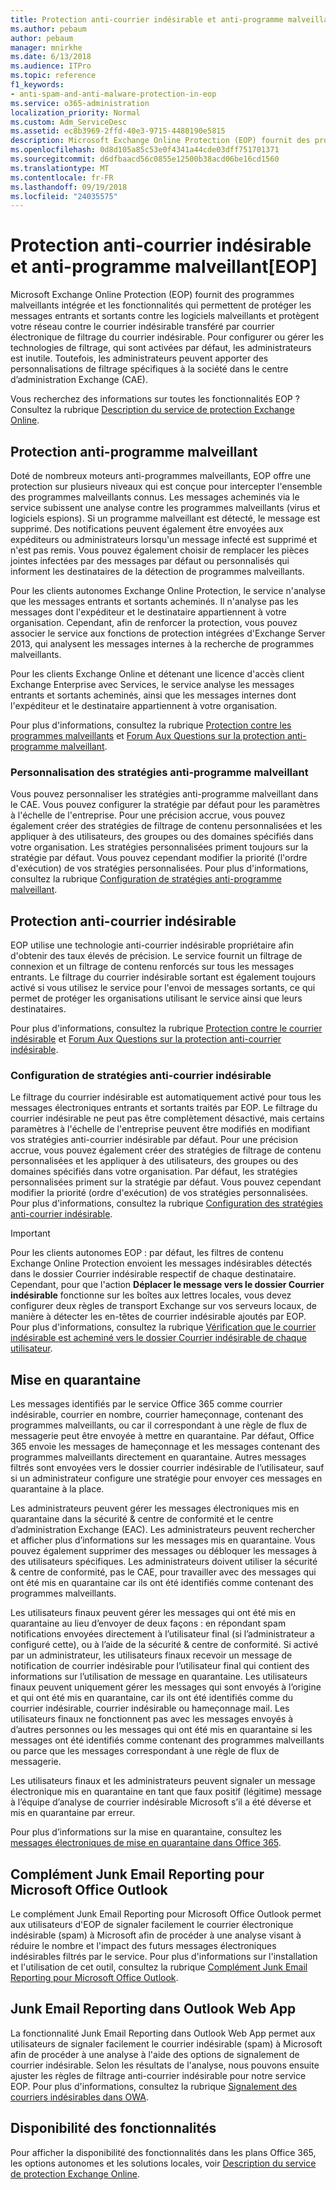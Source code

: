 ```yaml
---
title: Protection anti-courrier indésirable et anti-programme malveillant[EOP]
ms.author: pebaum
author: pebaum
manager: mnirkhe
ms.date: 6/13/2018
ms.audience: ITPro
ms.topic: reference
f1_keywords:
- anti-spam-and-anti-malware-protection-in-eop
ms.service: o365-administration
localization_priority: Normal
ms.custom: Adm_ServiceDesc
ms.assetid: ec8b3969-2ffd-40e3-9715-4480190e5815
description: Microsoft Exchange Online Protection (EOP) fournit des programmes malveillants intégrée et les fonctionnalités qui permettent de protéger les messages entrants et sortants contre les logiciels malveillants et protègent votre réseau contre le courrier indésirable transféré par courrier électronique de filtrage du courrier indésirable. Pour configurer ou gérer les technologies de filtrage, qui sont activées par défaut, les administrateurs est inutile. Toutefois, les administrateurs peuvent apporter des personnalisations de filtrage spécifiques à la société dans le centre d’administration Exchange (CAE).
ms.openlocfilehash: 0d8d105a85c53e0f4341a44cde03dff751701371
ms.sourcegitcommit: d6dfbaacd56c0855e12500b38acd06be16cd1560
ms.translationtype: MT
ms.contentlocale: fr-FR
ms.lasthandoff: 09/19/2018
ms.locfileid: "24035575"
---
```

# <a name="anti-spam-and-anti-malware-protectioneop"></a>Protection anti-courrier indésirable et anti-programme malveillant[EOP]

Microsoft Exchange Online Protection (EOP) fournit des programmes malveillants intégrée et les fonctionnalités qui permettent de protéger les messages entrants et sortants contre les logiciels malveillants et protègent votre réseau contre le courrier indésirable transféré par courrier électronique de filtrage du courrier indésirable. Pour configurer ou gérer les technologies de filtrage, qui sont activées par défaut, les administrateurs est inutile. Toutefois, les administrateurs peuvent apporter des personnalisations de filtrage spécifiques à la société dans le centre d’administration Exchange (CAE).
  
Vous recherchez des informations sur toutes les fonctionnalités EOP ? Consultez la rubrique [Description du service de protection Exchange Online](exchange-online-protection-service-description.md).
  
## <a name="anti-malware-protection"></a>Protection anti-programme malveillant
<a name="BKMK_antimalwareprotection"> </a>

Doté de nombreux moteurs anti-programmes malveillants, EOP offre une protection sur plusieurs niveaux qui est conçue pour intercepter l'ensemble des programmes malveillants connus. Les messages acheminés via le service subissent une analyse contre les programmes malveillants (virus et logiciels espions). Si un programme malveillant est détecté, le message est supprimé. Des notifications peuvent également être envoyées aux expéditeurs ou administrateurs lorsqu'un message infecté est supprimé et n'est pas remis. Vous pouvez également choisir de remplacer les pièces jointes infectées par des messages par défaut ou personnalisés qui informent les destinataires de la détection de programmes malveillants.
  
Pour les clients autonomes Exchange Online Protection, le service n'analyse que les messages entrants et sortants acheminés. Il n'analyse pas les messages dont l'expéditeur et le destinataire appartiennent à votre organisation. Cependant, afin de renforcer la protection, vous pouvez associer le service aux fonctions de protection intégrées d'Exchange Server 2013, qui analysent les messages internes à la recherche de programmes malveillants.
  
Pour les clients Exchange Online et détenant une licence d'accès client Exchange Enterprise avec Services, le service analyse les messages entrants et sortants acheminés, ainsi que les messages internes dont l'expéditeur et le destinataire appartiennent à votre organisation. 
  
Pour plus d'informations, consultez la rubrique [Protection contre les programmes malveillants](https://go.microsoft.com/fwlink/p/?LinkId=282244) et [Forum Aux Questions sur la protection anti-programme malveillant](https://go.microsoft.com/fwlink/p/?LinkId=320401).
  
### <a name="customize-anti-malware-policies"></a>Personnalisation des stratégies anti-programme malveillant
<a name="BKMK_customizeantimalwarepolicies"> </a>

Vous pouvez personnaliser les stratégies anti-programme malveillant dans le CAE. Vous pouvez configurer la stratégie par défaut pour les paramètres à l'échelle de l'entreprise. Pour une précision accrue, vous pouvez également créer des stratégies de filtrage de contenu personnalisées et les appliquer à des utilisateurs, des groupes ou des domaines spécifiés dans votre organisation. Les stratégies personnalisées priment toujours sur la stratégie par défaut. Vous pouvez cependant modifier la priorité (l'ordre d'exécution) de vos stratégies personnalisées. Pour plus d'informations, consultez la rubrique [Configuration de stratégies anti-programme malveillant](https://go.microsoft.com/fwlink/p/?LinkId=320402).
  
## <a name="anti-spam-protection"></a>Protection anti-courrier indésirable
<a name="BKMK_antispamprotection"> </a>

EOP utilise une technologie anti-courrier indésirable propriétaire afin d'obtenir des taux élevés de précision. Le service fournit un filtrage de connexion et un filtrage de contenu renforcés sur tous les messages entrants. Le filtrage du courrier indésirable sortant est également toujours activé si vous utilisez le service pour l'envoi de messages sortants, ce qui permet de protéger les organisations utilisant le service ainsi que leurs destinataires.
  
Pour plus d'informations, consultez la rubrique [Protection contre le courrier indésirable](https://go.microsoft.com/fwlink/p/?LinkId=271754) et [Forum Aux Questions sur la protection anti-courrier indésirable](https://go.microsoft.com/fwlink/p/?LinkId=320403).
  
### <a name="customize-anti-spam-policies"></a>Configuration de stratégies anti-courrier indésirable
<a name="BKMK_customizeantispampolicies"> </a>

Le filtrage du courrier indésirable est automatiquement activé pour tous les messages électroniques entrants et sortants traités par EOP. Le filtrage du courrier indésirable ne peut pas être complètement désactivé, mais certains paramètres à l'échelle de l'entreprise peuvent être modifiés en modifiant vos stratégies anti-courrier indésirable par défaut. Pour une précision accrue, vous pouvez également créer des stratégies de filtrage de contenu personnalisées et les appliquer à des utilisateurs, des groupes ou des domaines spécifiés dans votre organisation. Par défaut, les stratégies personnalisées priment sur la stratégie par défaut. Vous pouvez cependant modifier la priorité (ordre d'exécution) de vos stratégies personnalisées. Pour plus d'informations, consultez la rubrique [Configuration des stratégies anti-courrier indésirable](https://go.microsoft.com/fwlink/p/?LinkId=282243).
  
> [!IMPORTANT]
> Pour les clients autonomes EOP : par défaut, les filtres de contenu Exchange Online Protection envoient les messages indésirables détectés dans le dossier Courrier indésirable respectif de chaque destinataire. Cependant, pour que l'action **Déplacer le message vers le dossier Courrier indésirable** fonctionne sur les boîtes aux lettres locales, vous devez configurer deux règles de transport Exchange sur vos serveurs locaux, de manière à détecter les en-têtes de courrier indésirable ajoutés par EOP. Pour plus d'informations, consultez la rubrique [Vérification que le courrier indésirable est acheminé vers le dossier Courrier indésirable de chaque utilisateur](https://go.microsoft.com/fwlink/p/?LinkId=320396). 
  
## <a name="quarantine"></a>Mise en quarantaine
<a name="BKMK_quarantine"> </a>

Les messages identifiés par le service Office 365 comme courrier indésirable, courrier en nombre, courrier hameçonnage, contenant des programmes malveillants, ou car il correspondant à une règle de flux de messagerie peut être envoyée à mettre en quarantaine. Par défaut, Office 365 envoie les messages de hameçonnage et les messages contenant des programmes malveillants directement en quarantaine. Autres messages filtrés sont envoyées vers le dossier courrier indésirable de l’utilisateur, sauf si un administrateur configure une stratégie pour envoyer ces messages en quarantaine à la place.
  
Les administrateurs peuvent gérer les messages électroniques mis en quarantaine dans la sécurité &amp; centre de conformité et le centre d’administration Exchange (EAC). Les administrateurs peuvent rechercher et afficher plus d’informations sur les messages mis en quarantaine. Vous pouvez également supprimer des messages ou débloquer les messages à des utilisateurs spécifiques. Les administrateurs doivent utiliser la sécurité &amp; centre de conformité, pas le CAE, pour travailler avec des messages qui ont été mis en quarantaine car ils ont été identifiés comme contenant des programmes malveillants.
  
Les utilisateurs finaux peuvent gérer les messages qui ont été mis en quarantaine au lieu d’envoyer de deux façons : en répondant spam notifications envoyées directement à l’utilisateur final (si l’administrateur a configuré cette), ou à l’aide de la sécurité &amp; centre de conformité. Si activé par un administrateur, les utilisateurs finaux recevoir un message de notification de courrier indésirable pour l’utilisateur final qui contient des informations sur l’utilisation de message en quarantaine. Les utilisateurs finaux peuvent uniquement gérer les messages qui sont envoyés à l’origine et qui ont été mis en quarantaine, car ils ont été identifiés comme du courrier indésirable, courrier indésirable ou hameçonnage mail. Les utilisateurs finaux ne fonctionnent pas avec les messages envoyés à d’autres personnes ou les messages qui ont été mis en quarantaine si les messages ont été identifiés comme contenant des programmes malveillants ou parce que les messages correspondant à une règle de flux de messagerie.
  
Les utilisateurs finaux et les administrateurs peuvent signaler un message électronique mis en quarantaine en tant que faux positif (légitime) message à l’équipe d’analyse de courrier indésirable Microsoft s’il a été déverse et mis en quarantaine par erreur.
  
Pour plus d’informations sur la mise en quarantaine, consultez les [messages électroniques de mise en quarantaine dans Office 365](https://go.microsoft.com/fwlink/?linkid=848032).
  
## <a name="junk-email-reporting-add-in-for-microsoft-office-outlook"></a>Complément Junk Email Reporting pour Microsoft Office Outlook
<a name="BKMK_junkemailreportingaddinformicrosoftofficeoutlook"> </a>

Le complément Junk Email Reporting pour Microsoft Office Outlook permet aux utilisateurs d'EOP de signaler facilement le courrier électronique indésirable (spam) à Microsoft afin de procéder à une analyse visant à réduire le nombre et l'impact des futurs messages électroniques indésirables filtrés par le service. Pour plus d'informations sur l'installation et l'utilisation de cet outil, consultez la rubrique [Complément Junk Email Reporting pour Microsoft Office Outlook](https://go.microsoft.com/fwlink/p/?LinkId=282248).
  
## <a name="junk-email-reporting-in-outlook-web-app"></a>Junk Email Reporting dans Outlook Web App
<a name="Bkmk_JunkEmailReporting_OWA"> </a>

La fonctionnalité Junk Email Reporting dans Outlook Web App permet aux utilisateurs de signaler facilement le courrier indésirable (spam) à Microsoft afin de procéder à une analyse à l'aide des options de signalement de courrier indésirable. Selon les résultats de l'analyse, nous pouvons ensuite ajuster les règles de filtrage anti-courrier indésirable pour notre service EOP. Pour plus d'informations, consultez la rubrique [Signalement des courriers indésirables dans OWA](https://go.microsoft.com/fwlink/?LinkId=393323).
  
## <a name="feature-availability"></a>Disponibilité des fonctionnalités
<a name="Bkmk_JunkEmailReporting_OWA"> </a>

Pour afficher la disponibilité des fonctionnalités dans les plans Office 365, les options autonomes et les solutions locales, voir [Description du service de protection Exchange Online](exchange-online-protection-service-description.md).
  

